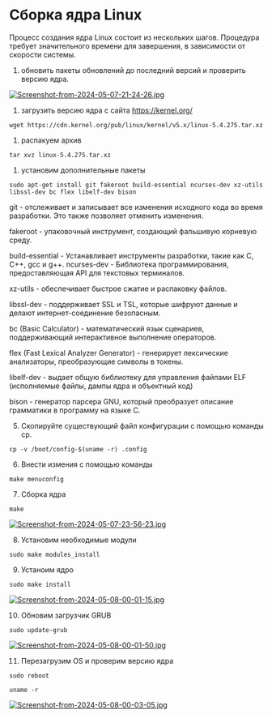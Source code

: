 # Сборка ядра Linux

Процесс создания ядра Linux состоит из нескольких шагов. Процедура требует значительного времени для завершения, в зависимости от скорости системы.

1. обновить пакеты обновлений до последний версий и проверить версию ядра.

[![Screenshot-from-2024-05-07-21-24-26.jpg](https://i.postimg.cc/xqDTwZxp/Screenshot-from-2024-05-07-21-24-26.jpg)](https://postimg.cc/N2DcTdwR)

1. загрузить версию ядра с сайта https://kernel.org/

```shell
wget https://cdn.kernel.org/pub/linux/kernel/v5.x/linux-5.4.275.tar.xz
```

1. распакуем архив

```shell
tar xvz linux-5.4.275.tar.xz
```

1. установим дополнительные пакеты

```shell
sudo apt-get install git fakeroot build-essential ncurses-dev xz-utils libssl-dev bc flex libelf-dev bison
```

git - отслеживает и записывает все изменения исходного кода во время разработки. Это также позволяет отменить изменения.

fakeroot - упаковочный инструмент, создающий фальшивую корневую среду.

build-essential - Устанавливает инструменты разработки, такие как C, C++, gcc и g++.
ncurses-dev - Библиотека программирования, предоставляющая API для текстовых терминалов.

xz-utils - обеспечивает быстрое сжатие и распаковку файлов.

libssl-dev - поддерживает SSL и TSL, которые шифруют данные и делают интернет-соединение безопасным.

bc (Basic Calculator) - математический язык сценариев, поддерживающий интерактивное выполнение операторов.

flex (Fast Lexical Analyzer Generator) - генерирует лексические анализаторы, преобразующие символы в токены.

libelf-dev - выдает общую библиотеку для управления файлами ELF (исполняемые файлы, дампы ядра и объектный код)

bison - генератор парсера GNU, который преобразует описание грамматики в программу на языке C.

5.  Скопируйте существующий файл конфигурации с помощью команды cp.

```shell
cp -v /boot/config-$(uname -r) .config
```

6. Внести измения с помощью команды

```shell
make menuconfig
```

7. Сборка ядра

```shell
make
```

[![Screenshot-from-2024-05-07-23-56-23.jpg](https://i.postimg.cc/B6kcLxn9/Screenshot-from-2024-05-07-23-56-23.jpg)](https://postimg.cc/Vr9b20tD)

8. Установим необходимые модули

```shell
sudo make modules_install
```

9. Устаноим ядро

```shell
sudo make install
```

[![Screenshot-from-2024-05-08-00-01-15.jpg](https://i.postimg.cc/s2Vvm1NB/Screenshot-from-2024-05-08-00-01-15.jpg)](https://postimg.cc/rDPVFycc)

10. Обновим загрузчик GRUB

```shell
sudo update-grub
```

[![Screenshot-from-2024-05-08-00-01-50.jpg](https://i.postimg.cc/K8t0Lp6G/Screenshot-from-2024-05-08-00-01-50.jpg)](https://postimg.cc/fVT7QCWp)

11. Перезагрузим OS и проверим версию ядра

```shell
sudo reboot
```

```shell
uname -r
```

[![Screenshot-from-2024-05-08-00-03-05.jpg](https://i.postimg.cc/5tCQjDTg/Screenshot-from-2024-05-08-00-03-05.jpg)](https://postimg.cc/nsnhPSH9)
